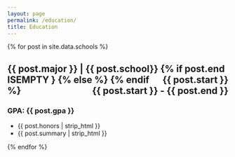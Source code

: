 ```yaml
---
layout: page
permalink: /education/
title: Education
---
```


<!-- {% include home-header.html %} -->

<div class="posts">
  {% for post in site.data.schools %}
  <section class="post-entry">
    <h2 class="post-title">
      <!-- <a>
        {{ post.title }}
      </a> -->
    <p style="text-align:left;">
        {{ post.major }} | {{ post.school}}
        {% if post.end ISEMPTY }
        <span style="float:right;">{{ post.start }}</span>
        {% else %}
        <span style="float:right;">{{ post.start }} - {{ post.end }}</span>
        {% endif %}
        </p>
    </h2>
    <h3 class = "post-subheading">
    <a>
        GPA: {{ post.gpa }}
    </a>
    </h3>
    <ul>
    <li>{{ post.honors | strip_html }}</li>
    <li>{{ post.summary | strip_html }}</li>
    </ul>
  </section>
  {% endfor %}
  <!-- {%- if jekyll.environment == "production" and site.disqus -%}
    <script id="dsq-count-scr" src="//{{ site.disqus }}.disqus.com/count.js" async></script>
  {%- endif -%} -->
</div>

<!-- <div class="pagination">
  {% if paginator.next_page %}
    <a class="pagination-item older" href="{{ paginator.next_page_path | relative_url }}">Older</a>
  {% else %}
    <span class="pagination-item older">Older</span>
  {% endif %}
  {% if paginator.previous_page %}
    <a class="pagination-item newer" href="{{ paginator.previous_page_path | prepend: relative_url }}">Newer</a>
  {% else %}
    <span class="pagination-item newer">Newer</span>
  {% endif %}
</div> -->
